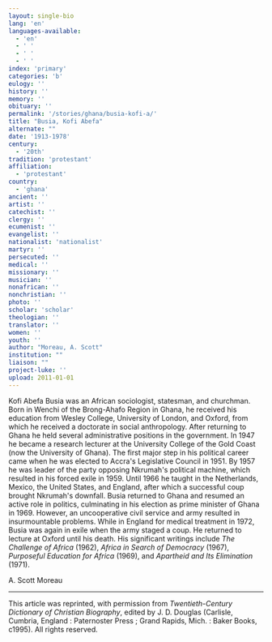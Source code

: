 ```yaml
---
layout: single-bio
lang: 'en'
languages-available:
  - 'en'
  - ' '
  - ' '
  - ' '
index: 'primary'
categories: 'b'
eulogy: ''
history: ''
memory: ''
obituary: ''
permalink: '/stories/ghana/busia-kofi-a/'
title: "Busia, Kofi Abefa"
alternate: ""
date: '1913-1978'
century:
  - '20th'
tradition: 'protestant'
affiliation:
  - 'protestant'
country:
  - 'ghana'
ancient: ''
artist: ''
catechist: ''
clergy: ''
ecumenist: ''
evangelist: ''
nationalist: 'nationalist'
martyr: ''
persecuted: ''
medical: ''
missionary: ''
musician: ''
nonafrican: ''
nonchristian: ''
photo: ''
scholar: 'scholar'
theologian: ''
translator: ''
women: ''
youth: ''
author: "Moreau, A. Scott"
institution: ""
liaison: ""
project-luke: ''
upload: 2011-01-01
---
```




Kofi Abefa Busia was an African sociologist, statesman, and churchman. Born in Wenchi of the Brong-Ahafo Region in Ghana, he received his education from Wesley College, University of London, and Oxford, from which he received a doctorate in social anthropology. After returning to Ghana he held several administrative positions in the government. In 1947 he became a research lecturer at the University College of the Gold Coast (now the University of Ghana). The first major step in his political career came when he was elected to Accra's Legislative Council in 1951. By 1957 he was leader of the party opposing Nkrumah's political machine, which resulted in his forced exile in 1959. Until 1966 he taught in the Netherlands, Mexico, the United States, and England, after which a successful coup brought Nkrumah's downfall. Busia returned to Ghana and resumed an active role in politics, culminating in his election as prime minister of Ghana in 1969. However, an uncooperative civil service and army resulted in insurmountable problems. While in England for medical treatment in 1972, Busia was again in exile when the army staged a coup. He returned to lecture at Oxford until his death. His significant writings include *The Challenge of Africa* (1962), *Africa in Search of Democracy* (1967), *Purposeful Education for Africa* (1969), and *Apartheid and Its Elimination* (1971).

A. Scott Moreau

---

This article was reprinted, with permission from *Twentieth-Century Dictionary of Christian Biography*, edited by J. D. Douglas
(Carlisle, Cumbria, England : Paternoster Press ; Grand Rapids, Mich. : Baker Books, c1995). All rights reserved.
